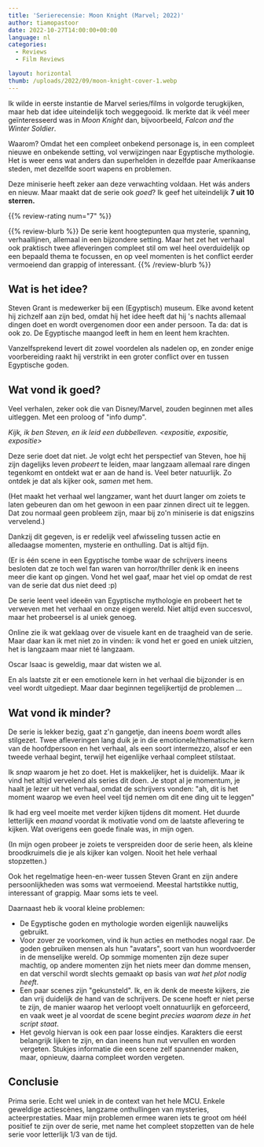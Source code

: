 ```yaml
---
title: 'Serierecensie: Moon Knight (Marvel; 2022)'
author: tiamopastoor
date: 2022-10-27T14:00:00+00:00
language: nl
categories:
  - Reviews
  - Film Reviews

layout: horizontal
thumb: /uploads/2022/09/moon-knight-cover-1.webp
---
```


Ik wilde in eerste instantie de Marvel series/films in volgorde terugkijken, maar heb dat idee uiteindelijk toch weggegooid. Ik merkte dat ik véél meer geïnteresseerd was in _Moon Knight_ dan, bijvoorbeeld, _Falcon and the Winter Soldier_.

Waarom? Omdat het een compleet onbekend personage is, in een compleet nieuwe en onbekende setting, vol verwijzingen naar Egyptische mythologie. Het is weer eens wat anders dan superhelden in dezelfde paar Amerikaanse steden, met dezelfde soort wapens en problemen.

Deze miniserie heeft zeker aan deze verwachting voldaan. Het wás anders en nieuw. Maar maakt dat de serie ook _goed_? Ik geef het uiteindelijk **7 uit 10 sterren.**

{{% review-rating num="7" %}}

{{% review-blurb %}}
De serie kent hoogtepunten qua mysterie, spanning, verhaallijnen, allemaal in een bijzondere setting. Maar het zet het verhaal ook praktisch twee afleveringen compleet stil om wel heel overduidelijk op een bepaald thema te focussen, en op veel momenten is het conflict eerder vermoeiend dan grappig of interessant.
{{% /review-blurb %}}

## Wat is het idee?

Steven Grant is medewerker bij een (Egyptisch) museum. Elke avond ketent hij zichzelf aan zijn bed, omdat hij het idee heeft dat hij 's nachts allemaal dingen doet en wordt overgenomen door een ander persoon. Ta da: dat is ook zo. De Egyptische maangod leeft in hem en leent hem krachten. 

Vanzelfsprekend levert dit zowel voordelen als nadelen op, en zonder enige voorbereiding raakt hij verstrikt in een groter conflict over en tussen Egyptische goden.

## Wat vond ik goed?

Veel verhalen, zeker ook die van Disney/Marvel, zouden beginnen met alles uitleggen. Met een proloog of "info dump". 

_Kijk, ik ben Steven, en ik leid een dubbelleven. <expositie, expositie, expositie>_

Deze serie doet dat niet. Je volgt echt het perspectief van Steven, hoe hij zijn dagelijks leven _probeert_ te leiden, maar langzaam allemaal rare dingen tegenkomt en ontdekt wat er aan de hand is. Veel beter natuurlijk. Zo ontdek je dat als kijker ook, _samen_ met hem.

(Het maakt het verhaal wel langzamer, want het duurt langer om zoiets te laten gebeuren dan om het gewoon in een paar zinnen direct uit te leggen. Dat zou normaal geen probleem zijn, maar bij zo'n miniserie is dat enigszins vervelend.)

Dankzij dit gegeven, is er redelijk veel afwisseling tussen actie en alledaagse momenten, mysterie en onthulling. Dat is altijd fijn.

(Er is één scene in een Egyptische tombe waar de schrijvers ineens besloten dat ze toch wel fan waren van horror/thriller denk ik en ineens meer die kant op gingen. Vond het wel gaaf, maar het viel op omdat de rest van de serie dat dus niet deed :p)

De serie leent veel ideeën van Egyptische mythologie en probeert het te verweven met het verhaal en onze eigen wereld. Niet altijd even succesvol, maar het probeersel is al uniek genoeg.

Online zie ik wat geklaag over de visuele kant en de traagheid van de serie. Maar daar kan ik met niet zo in vinden: ik vond het er goed en uniek uitzien, het is langzaam maar niet té langzaam.

Oscar Isaac is geweldig, maar dat wisten we al.

En als laatste zit er een emotionele kern in het verhaal die bijzonder is en veel wordt uitgediept. Maar daar beginnen tegelijkertijd de problemen ...

## Wat vond ik minder?

De serie is lekker bezig, gaat z'n gangetje, dan ineens _boem_ wordt alles stilgezet. Twee afleveringen lang duik je in die emotionele/thematische kern van de hoofdpersoon en het verhaal, als een soort intermezzo, alsof er een tweede verhaal begint, terwijl het eigenlijke verhaal compleet stilstaat.

Ik _snap_ waarom je het zo doet. Het is makkelijker, het is duidelijk. Maar ik vind het altijd vervelend als series dit doen. Je stopt al je momentum, je haalt je lezer uit het verhaal, omdat de schrijvers vonden: "ah, dit is het moment waarop we even heel veel tijd nemen om dit ene ding uit te leggen"

Ik had erg veel moeite met verder kijken tijdens dit moment. Het duurde letterlijk een _maand_ voordat ik motivatie vond om de laatste aflevering te kijken. Wat overigens een goede finale was, in mijn ogen.

(In mijn ogen probeer je zoiets te verspreiden door de serie heen, als kleine broodkruimels die je als kijker kan volgen. Nooit het hele verhaal stopzetten.)

Ook het regelmatige heen-en-weer tussen Steven Grant en zijn andere persoonlijkheden was soms wat vermoeiend. Meestal hartstikke nuttig, interessant of grappig. Maar soms iets te veel.

Daarnaast heb ik vooral kleine problemen:

  * De Egyptische goden en mythologie worden eigenlijk nauwelijks gebruikt.
  * Voor zover ze voorkomen, vind ik hun acties en methodes nogal raar. De goden gebruiken mensen als hun "avatars", soort van hun woordvoerder in de menselijke wereld. Op sommige momenten zijn deze super machtig, op andere momenten zijn het niets meer dan domme mensen, en dat verschil wordt slechts gemaakt op basis van _wat het plot nodig heeft_.
  * Een paar scenes zijn "gekunsteld". Ik, en ik denk de meeste kijkers, zie dan vrij duidelijk de hand van de schrijvers. De scene hoeft er niet perse te zijn, de manier waarop het verloopt voelt onnatuurlijk en geforceerd, en vaak weet je al voordat de scene begint _precies waarom deze in het script staat_.
  * Het gevolg hiervan is ook een paar losse eindjes. Karakters die eerst belangrijk lijken te zijn, en dan ineens hun nut vervullen en worden vergeten. Stukjes informatie die een scene zelf spannender maken, maar, opnieuw, daarna compleet worden vergeten.

## Conclusie

Prima serie. Echt wel uniek in de context van het hele MCU. Enkele geweldige actiescènes, langzame onthullingen van mysteries, acteerprestaties. Maar mijn problemen ermee waren iets te groot om héél positief te zijn over de serie, met name het compleet stopzetten van de hele serie voor letterlijk 1/3 van de tijd.